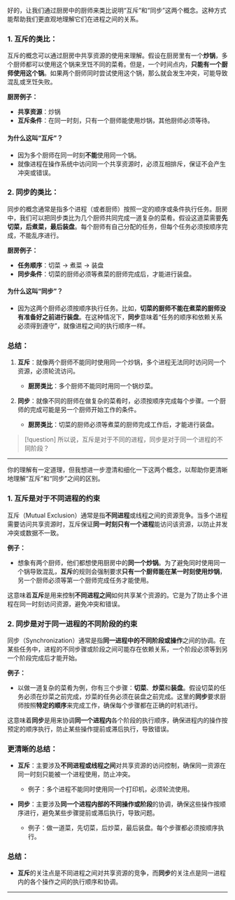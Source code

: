 好的，让我们通过厨房中的厨师来类比说明“互斥”和“同步”这两个概念。这种方式能帮助我们更直观地理解它们在进程之间的关系。

### 1. **互斥的类比：**

互斥的概念可以通过厨房中共享资源的使用来理解。假设在厨房里有一个**炒锅**，多个厨师都可以使用这个锅来烹饪不同的菜肴。但是，一个时间点内，**只能有一个厨师使用这个锅**。如果两个厨师同时尝试使用这个锅，那么就会发生冲突，可能导致混乱或烹饪失败。

**厨房例子：**
- **共享资源**：炒锅
- **互斥条件**：在同一时刻，只有一个厨师能使用炒锅，其他厨师必须等待。

#### 为什么这叫“互斥”？
- 因为多个厨师在同一时刻**不能**使用同一个锅。
- 就像进程在操作系统中访问同一个共享资源时，必须互相排斥，保证不会产生冲突或错误。

### 2. **同步的类比：**

同步的概念通常是指多个进程（或者厨师）按照一定的顺序或条件执行任务。厨房中，我们可以把同步类比为几个厨师共同完成一道复杂的菜肴。假设这道菜需要**先切菜，后煮菜，最后装盘**。每个厨师有自己分配的任务，但每个任务必须按顺序完成，不能乱序进行。

**厨房例子：**
- **任务顺序**：切菜 → 煮菜 → 装盘
- **同步条件**：切菜的厨师必须等煮菜的厨师完成后，才能进行装盘。

#### 为什么这叫“同步”？
- 因为这两个厨师必须按顺序执行任务。比如，**切菜的厨师不能在煮菜的厨师没有准备好之前进行装盘**。在这种情况下，**同步**意味着“任务的顺序和依赖关系必须得到遵守”，就像进程之间的执行顺序一样。

### **总结：**

1. **互斥**：就像两个厨师不能同时使用同一个炒锅，多个进程无法同时访问同一个资源，必须轮流访问。
   - **厨房类比**：多个厨师不能同时用同一个锅炒菜。

2. **同步**：就像不同的厨师在做复杂的菜肴时，必须按顺序完成每个步骤。一个厨师的完成可能是另一个厨师开始工作的条件。
   - **厨房类比**：切菜的厨师必须等煮菜的厨师完成工作后，才能进行装盘。

>[!question] 
>所以说，互斥是对于不同的进程，同步是对于同一个进程的不同阶段？


---

你的理解有一定道理，但我想进一步澄清和细化一下这两个概念，以帮助你更清晰地理解“互斥”和“同步”之间的区别。

### 1. **互斥是对于不同进程的约束**
互斥（Mutual Exclusion）通常是指**不同进程**或线程之间的资源竞争。当多个进程需要访问共享资源时，互斥保证**同一时刻只有一个进程**能访问该资源，以防止并发冲突或数据不一致。

**例子：**
- 想象有两个厨师，他们都想使用厨房中的**同一个炒锅**。为了避免同时使用同一个锅导致混乱，**互斥**的规则会强制要求**只有一个厨师能在某一时刻使用炒锅**，另一个厨师必须等第一个厨师完成任务才能使用。

这意味着**互斥**是用来控制**不同进程之间**如何共享某个资源的。它是为了防止多个进程在同一时刻访问资源，避免冲突和错误。

### 2. **同步是对于同一进程的不同阶段的约束**
同步（Synchronization）通常是指**同一进程中的不同阶段或操作**之间的协调。在某些任务中，进程的不同步骤或阶段之间可能存在依赖关系，一个阶段必须等到另一个阶段完成后才能开始。

**例子：**
- 以做一道复杂的菜肴为例，你有三个步骤：**切菜**、**炒菜**和**装盘**。假设切菜的任务必须在炒菜之前完成，炒菜的任务必须在装盘之前完成。这里的**同步**要求厨师按照**特定的顺序**来完成工作，确保每个步骤都在正确的时机进行。

这意味着**同步**是用来协调**同一个进程内**各个阶段的执行顺序，确保进程内的操作按预定的顺序执行，防止某些操作提前或滞后执行，导致错误。

### **更清晰的总结：**

- **互斥**：主要涉及**不同进程或线程之间**对共享资源的访问控制，确保同一资源在同一时刻只能被一个进程使用，防止冲突。
  - 例子：多个进程不能同时使用同一个打印机，必须轮流使用。

- **同步**：主要涉及**同一个进程内部的不同操作或阶段**的协调，确保这些操作按顺序进行，避免某些步骤提前或滞后执行，导致问题。
  - 例子：做一道菜，先切菜，后炒菜，最后装盘。每个步骤都必须按顺序执行。

### **总结：**
- **互斥**的关注点是不同进程之间对共享资源的竞争，而**同步**的关注点是同一进程内的各个操作之间的执行顺序和协调。
  
---

